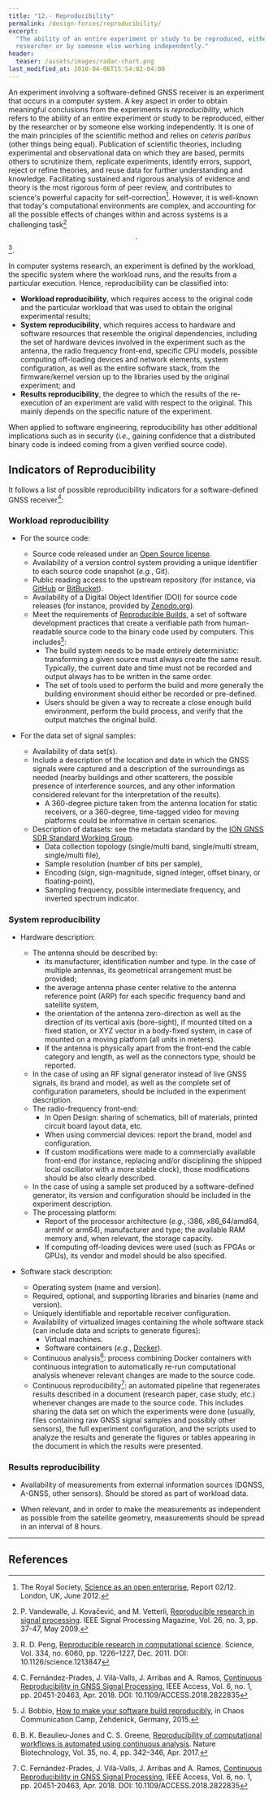 ```yaml
---
title: "12.- Reproducibility"
permalink: /design-forces/reproducibility/
excerpt:
  "The ability of an entire experiment or study to be reproduced, either by the
  researcher or by someone else working independently."
header:
  teaser: /assets/images/radar-chart.png
last_modified_at: 2018-04-06T15:54:02-04:00
---
```



An experiment involving a software-defined GNSS receiver is an experiment that
occurs in a computer system. A key aspect in order to obtain meaningful
conclusions from the experiments is _reproducibility_, which refers to the
ability of an entire experiment or study to be reproduced, either by the
researcher or by someone else working independently. It is one of the main
principles of the scientific method and relies on _ceteris paribus_ (other
things being equal). Publication of scientific theories, including experimental
and observational data on which they are based, permits others to scrutinize
them, replicate experiments, identify errors, support, reject or refine
theories, and reuse data for further understanding and knowledge. Facilitating
sustained and rigorous analysis of evidence and theory is the most rigorous form
of peer review, and contributes to science's powerful capacity for
self-correction[^Royal12]. However, it is well-known that today's computational
environments are complex, and accounting for all the possible effects of changes
within and across systems is a challenging task[^Vandewalle09]$$ ^{,}
$$[^Peng11].

In computer systems research, an experiment is defined by the workload, the
specific system where the workload runs, and the results from a particular
execution. Hence, reproducibility can be classified into:

  * **Workload reproducibility**, which requires access to the original code
  and the particular workload that was used to obtain the original experimental
  results;
  * **System reproducibility**, which requires access to hardware and software
  resources that resemble the original dependencies, including the set of
  hardware devices involved in the experiment such as the antenna, the radio
  frequency front-end, specific CPU models, possible computing off-loading
  devices and network elements, system configuration, as well as the entire
  software stack, from the firmware/kernel version up to the libraries used by
  the original experiment; and
  * **Results reproducibility**, the degree to which the results of the
  re-execution of an experiment are valid with respect to the original. This
  mainly depends on the specific nature of the experiment.

When applied to software engineering, reproducibility has other additional
implications such as in security (_i.e._, gaining confidence that a distributed
binary code is indeed coming from a given verified source code).


## Indicators of Reproducibility

It follows a list of possible reproducibility indicators for a software-defined
GNSS receiver[^Fernandez18]:

### Workload reproducibility

* For the source code:
  * Source code released under an [Open Source license](https://opensource.org/licenses).
  * Availability of a version control system providing a unique identifier to
  each source code snapshot (_e.g._, Git).
  * Public reading access to the upstream repository (for instance, via
  [GitHub](https://github.com) or [BitBucket](https://bitbucket.com)).
  * Availability of a Digital Object Identifier (DOI) for source code releases
  (for instance, provided by [Zenodo.org](https://zenodo.org/)).
  * Meet the requirements of [Reproducible Builds](https://reproducible-builds.org),
  a set of software development practices that create a verifiable path from
  human-readable source code to the binary code used by computers. This
  includes[^Bobbio15]:
    - The build system needs to be made entirely deterministic: transforming a
    given source must always create the same result. Typically, the current date
    and time must not be recorded and output always has to be written in the
    same order.
    - The set of tools used to perform the build and more generally the
    building environment should either be recorded or pre-defined.
    - Users should be given a way to recreate a close enough build environment,
    perform the build process, and verify that the output matches the original
    build.

* For the data set of signal samples:
  * Availability of data set(s).
  * Include a description of the location and date in which the GNSS signals
  were captured and a description of the surroundings as needed (nearby
  buildings and other scatterers, the possible presence of interference sources,
  and any other information considered relevant for the interpretation of the
  results).
    * A 360-degree picture taken from the antenna location for static
    receivers, or a 360-degree, time-tagged video for moving platforms could be
    informative in certain scenarios.
  * Description of datasets: see the metadata standard by the [ION GNSS SDR
  Standard Working Group](https://github.com/IonMetadataWorkingGroup).
    * Data collection topology (single/multi band, single/multi stream,
    single/multi file),
    * Sample resolution (number of bits per sample),
    * Encoding (sign, sign-magnitude, signed integer, offset binary, or
    floating-point),
    * Sampling frequency, possible intermediate frequency, and inverted
    spectrum indicator.

### System reproducibility

* Hardware description:
  * The antenna should be described by:
     * its manufacturer, identification number and type. In the case of
     multiple antennas, its geometrical arrangement must be provided;
     * the average antenna phase center relative to the antenna reference point
     (ARP) for each specific frequency band and satellite system,
     * the orientation of the antenna zero-direction as well as the direction
     of its vertical axis (bore-sight), if mounted tilted on a fixed station, or
     XYZ vector in a body-fixed system, in case of mounted on a moving platform
     (all units in meters).
     * If the antenna is physically apart from the front-end the cable category
     and length, as well as the connectors type, should be reported.
  * In the case of using an RF signal generator instead of live GNSS signals,
  its brand and model, as well as the complete set of configuration parameters,
  should be included in the experiment description.
  * The radio-frequency front-end:
    * In Open Design: sharing of schematics, bill of materials, printed circuit
    board layout data, etc.
    * When using commercial devices: report the brand, model and configuration.
    * If custom modifications were made to a commercially available front-end
    (for instance, replacing and/or disciplining the shipped local oscillator
    with a more stable clock), those modifications should be also clearly
    described.
  * In the case of using a sample set produced by a software-defined generator,
  its version and configuration should be included in the experiment
  description.
  * The processing platform:
     * Report of the processor architecture (_e.g._, i386, x86_64/amd64, armhf
     or arm64), manufacturer and type; the available RAM memory and, when
     relevant, the storage capacity.
     * If computing off-loading devices were used (such as FPGAs or GPUs), its
     vendor and model should be also specified.

* Software stack description:
  * Operating system (name and version).
  * Required, optional, and supporting libraries and binaries (name and
  version).
  * Uniquely identifiable and reportable receiver configuration.
  * Availability of virtualized images containing the whole software stack (can
  include data and scripts to generate figures):
    * Virtual machines.
    * Software containers (_e.g._, [Docker](https://www.docker.com/)).
  * Continuous analysis[^Beaulieu17]: process combining Docker containers with
  continuous integration to automatically re-run computational analysis whenever
  relevant changes are made to the source code.
  * Continuous reproducibility[^Fernandez18]: an automated pipeline that
  regenerates results described in a document (research paper, case study, etc.)
  whenever changes are made to the source code. This includes sharing the data
  set on which the experiments were done (usually, files containing raw GNSS
  signal samples and possibly other sensors), the full experiment configuration,
  and the scripts used to analyze the results and generate the figures or tables
  appearing in the document in which the results were presented.

### Results reproducibility

* Availability of measurements from external information sources (DGNSS,
A-GNSS, other sensors). Should be stored as part of workload data.

* When relevant, and in order to make the measurements as independent as
possible from the satellite geometry, measurements should be spread in an
interval of 8 hours.



-------



## References

[^Bobbio15]: J. Bobbio, [How to make your software build reproducibly](https://reproducible-builds.org/_lfs/presentations/2015-08-13-CCCamp15.pdf), in Chaos Communication Camp, Zehdenick, Germany, 2015.

[^Royal12]: The Royal Society, [Science as an open enterprise](https://royalsociety.org/topics-policy/projects/science-public-enterprise/report/), Report 02/12. London, UK, June 2012.

[^Vandewalle09]: P. Vandewalle, J. Kova&#x010D;evi‌&#263;, and M. Vetterli, [Reproducible research in signal processing](https://ieeexplore.ieee.org/document/4815541/). IEEE Signal Processing Magazine, Vol. 26, no. 3, pp. 37-47, May 2009.

[^Peng11]: R. D. Peng, [Reproducible research in computational science](https://science.sciencemag.org/content/334/6060/1226). Science, Vol. 334, no. 6060, pp. 1226–1227, Dec. 2011. DOI: 10.1126/science.1213847

[^Beaulieu17]: B. K. Beaulieu-Jones and C. S. Greene, [Reproducibility of computational workflows is automated using continuous analysis](https://www.biorxiv.org/content/early/2016/08/11/056473). Nature Biotechnology, Vol. 35, no. 4, pp. 342–346, Apr. 2017.

[^Fernandez18]: C. Fern&aacute;ndez-Prades, J. Vil&agrave;-Valls, J. Arribas and A. Ramos, [Continuous Reproducibility in GNSS Signal Processing](https://ieeexplore.ieee.org/document/8331069/), IEEE Access, Vol. 6, no. 1, pp. 20451-20463, Apr. 2018. DOI: 10.1109/ACCESS.2018.2822835
